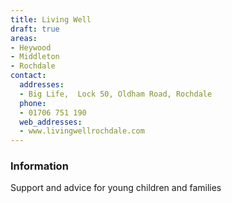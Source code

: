 ```yaml
---
title: Living Well
draft: true
areas:
- Heywood
- Middleton
- Rochdale
contact:
  addresses:
  - Big Life,  Lock 50, Oldham Road, Rochdale
  phone:
  - 01706 751 190
  web_addresses:
  - www.livingwellrochdale.com
---
```


### Information
Support and advice for young children and families

